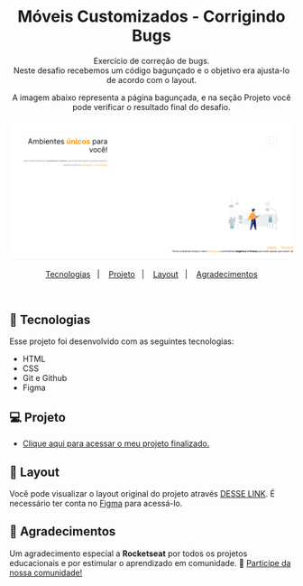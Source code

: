 <h1 align="center"> Móveis Customizados - Corrigindo Bugs</h1>

<p align="center">
Exercício de correção de bugs.<br/>
Neste desafio recebemos um código bagunçado e o objetivo era ajusta-lo de acordo com o layout.<br/>

<p align="center">
A imagem abaixo representa a página bagunçada, e na seção Projeto você pode verificar o resultado final do desafio. 
<br/><br/>
<img src="./github/layout-baguncado.png" width="700">
</p>

<p align="center">
  <a href="#-tecnologias">Tecnologias</a>&nbsp;&nbsp;&nbsp;|&nbsp;&nbsp;&nbsp;
  <a href="#-projeto">Projeto</a>&nbsp;&nbsp;&nbsp;|&nbsp;&nbsp;&nbsp;
  <a href="#-layout">Layout</a>&nbsp;&nbsp;&nbsp;|&nbsp;&nbsp;&nbsp;
  <a href="#-agradecimentos">Agradecimentos</a>
</p>

<br/>

## 🚀 Tecnologias

Esse projeto foi desenvolvido com as seguintes tecnologias:

- HTML
- CSS
- Git e Github
- Figma

## 💻 Projeto

- [Clique aqui para acessar o meu projeto finalizado.](https://moveiscustomizados-fixbugs.vercel.app/)

## 🔖 Layout

Você pode visualizar o layout original do projeto através [DESSE LINK](https://www.figma.com/file/fAvYZz4dPV5MfhL77XkqkD/Explorer---Projeto-01?node-id=0%3A1&mode=dev). É necessário ter conta no [Figma](https://figma.com) para acessá-lo.

## 💜 Agradecimentos

Um agradecimento especial a <b>Rocketseat</b> por todos os projetos educacionais e por estimular o aprendizado em comunidade. 🚀
[Participe da nossa comunidade!](https://discord.gg/rocketseat)
